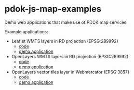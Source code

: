 # pdok-js-map-examples

Demo web applications that make use of PDOK map services.

Example applications:

- Leaflet WMTS layers in RD projection (EPSG:289992)
    - [code](./leaflet-wmts-epsg28992/README.md)
    - [demo application](https://arbakker.github.io/pdok-js-map-examples/leaflet-wmts-epsg28992/index.html)
- OpenLayers WMTS layers in RD projection (EPSG:289992)
    - [code](./openlayers-wmts-epsg28992/README.md)
    - [demo application](https://arbakker.github.io/pdok-js-map-examples/openlayers-wmts-epsg28992/index.html)
- OpenLayers vector tiles layer in Webmercator (EPSG:3857)
    - [code](./openlayers-mvt-epsg3857/README.md)
    - [demo application](https://arbakker.github.io/pdok-js-map-examples/openlayers-mvt-epsg3857/index.html)
